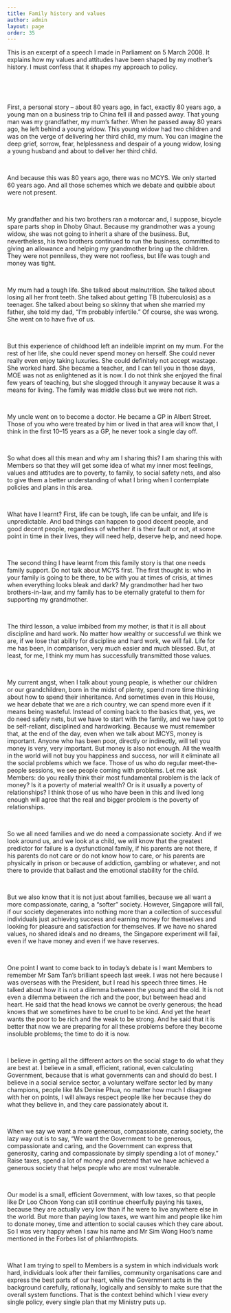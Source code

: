 ```yaml
---
title: Family history and values
author: admin
layout: page
order: 35
---
```

<p>This is an excerpt of a speech I made in Parliament on 5 March 2008. It explains how my values and attitudes have been shaped by my mother&#8217;s history. I must confess that it shapes my approach to policy.</p>

<p> </p>

<p> </p>

<p>First, a personal story – about 80 years ago, in fact, exactly 80 years ago, a young man on a business trip to China fell ill and passed away. That young man was my grandfather, my mum&#8217;s father. When he passed away 80 years ago, he left behind a young widow. This young widow had two children and was on the verge of delivering her third child, my mum. You can imagine the deep grief, sorrow, fear, helplessness and despair of a young widow, losing a young husband and about to deliver her third child.</p>

<p> </p>

<p>And because this was 80 years ago, there was no MCYS. We only started 60 years ago. And all those schemes which we debate and quibble about were not present.</p>

<p> </p>

<p>My grandfather and his two brothers ran a motorcar and, I suppose, bicycle spare parts shop in Dhoby Ghaut. Because my grandmother was a young widow, she was not going to inherit a share of the business. But, nevertheless, his two brothers continued to run the business, committed to giving an allowance and helping my grandmother bring up the children. They were not penniless, they were not roofless, but life was tough and money was tight.</p>

<p> </p>

<p>My mum had a tough life. She talked about malnutrition. She talked about losing all her front teeth. She talked about getting TB (tuberculosis) as a teenager. She talked about being so skinny that when she married my father, she told my dad, &#8220;I&#8217;m probably infertile.&#8221; Of course, she was wrong. She went on to have five of us.</p>

<p> </p>

<p>But this experience of childhood left an indelible imprint on my mum. For the rest of her life, she could never spend money on herself. She could never really even enjoy taking luxuries. She could definitely not accept wastage. She worked hard. She became a teacher, and I can tell you in those days, MOE was not as enlightened as it is now. I do not think she enjoyed the final few years of teaching, but she slogged through it anyway because it was a means for living. The family was middle class but we were not rich.</p>

<p> </p>

<p>My uncle went on to become a doctor. He became a GP in Albert Street. Those of you who were treated by him or lived in that area will know that, I think in the first 10&#8211;15 years as a GP, he never took a single day off.</p>

<p> </p>

<p>So what does all this mean and why am I sharing this? I am sharing this with Members so that they will get some idea of what my inner most feelings, values and attitudes are to poverty, to family, to social safety nets, and also to give them a better understanding of what I bring when I contemplate policies and plans in this area.</p>

<p> </p>

<p>What have I learnt? First, life can be tough, life can be unfair, and life is unpredictable. And bad things can happen to good decent people, and good decent people, regardless of whether it is their fault or not, at some point in time in their lives, they will need help, deserve help, and need hope.</p>

<p> </p>

<p>The second thing I have learnt from this family story is that one needs family support. Do not talk about MCYS first. The first thought is: who in your family is going to be there, to be with you at times of crisis, at times when everything looks bleak and dark? My grandmother had her two brothers-in-law, and my family has to be eternally grateful to them for supporting my grandmother.</p>

<p> </p>

<p>The third lesson, a value imbibed from my mother, is that it is all about discipline and hard work. No matter how wealthy or successful we think we are, if we lose that ability for discipline and hard work, we will fail. Life for me has been, in comparison, very much easier and much blessed. But, at least, for me, I think my mum has successfully transmitted those values.</p>

<p> </p>

<p>My current angst, when I talk about young people, is whether our children or our grandchildren, born in the midst of plenty, spend more time thinking about how to spend their inheritance. And sometimes even in this House, we hear debate that we are a rich country, we can spend more even if it means being wasteful. Instead of coming back to the basics that, yes, we do need safety nets, but we have to start with the family, and we have got to be self-reliant, disciplined and hardworking. Because we must remember that, at the end of the day, even when we talk about MCYS, money is important. Anyone who has been poor, directly or indirectly, will tell you money is very, very important. But money is also not enough. All the wealth in the world will not buy you happiness and success, nor will it eliminate all the social problems which we face. Those of us who do regular meet-the-people sessions, we see people coming with problems. Let me ask Members: do you really think their most fundamental problem is the lack of money? Is it a poverty of material wealth? Or is it usually a poverty of relationships? I think those of us who have been in this and lived long enough will agree that the real and bigger problem is the poverty of relationships.</p>

<p> </p>

<p>So we all need families and we do need a compassionate society. And if we look around us, and we look at a child, we will know that the greatest predictor for failure is a dysfunctional family, if his parents are not there, if his parents do not care or do not know how to care, or his parents are physically in prison or because of addiction, gambling or whatever, and not there to provide that ballast and the emotional stability for the child.</p>

<p> </p>

<p>But we also know that it is not just about families, because we all want a more compassionate, caring, a &#8220;softer&#8221; society. However, Singapore will fail, if our society degenerates into nothing more than a collection of successful individuals just achieving success and earning money for themselves and looking for pleasure and satisfaction for themselves. If we have no shared values, no shared ideals and no dreams, the Singapore experiment will fail, even if we have money and even if we have reserves.</p>

<p> </p>

<p>One point I want to come back to in today&#8217;s debate is I want Members to remember Mr Sam Tan&#8217;s brilliant speech last week. I was not here because I was overseas with the President, but I read his speech three times. He talked about how it is not a dilemma between the young and the old. It is not even a dilemma between the rich and the poor, but between head and heart. He said that the head knows we cannot be overly generous; the head knows that we sometimes have to be cruel to be kind. And yet the heart wants the poor to be rich and the weak to be strong. And he said that it is better that now we are preparing for all these problems before they become insoluble problems; the time to do it is now.</p>

<p> </p>

<p>I believe in getting all the different actors on the social stage to do what they are best at. I believe in a small, efficient, rational, even calculating Government, because that is what governments can and should do best. I believe in a social service sector, a voluntary welfare sector led by many champions, people like Ms Denise Phua, no matter how much I disagree with her on points, I will always respect people like her because they do what they believe in, and they care passionately about it.</p>

<p> </p>

<p>When we say we want a more generous, compassionate, caring society, the lazy way out is to say, &#8220;We want the Government to be generous, compassionate and caring, and the Government can express that generosity, caring and compassionate by simply spending a lot of money.&#8221; Raise taxes, spend a lot of money and pretend that we have achieved a generous society that helps people who are most vulnerable.</p>

<p> </p>

<p>Our model is a small, efficient Government, with low taxes, so that people like Dr Loo Choon Yong can still continue cheerfully paying his taxes, because they are actually very low than if he were to live anywhere else in the world. But more than paying low taxes, we want him and people like him to donate money, time and attention to social causes which they care about. So I was very happy when I saw his name and Mr Sim Wong Hoo&#8217;s name mentioned in the Forbes list of philanthropists.</p>

<p> </p>

<p>What I am trying to spell to Members is a system in which individuals work hard, individuals look after their families, community organisations care and express the best parts of our heart, while the Government acts in the background carefully, rationally, logically and sensibly to make sure that the overall system functions. That is the context behind which I view every single policy, every single plan that my Ministry puts up.</p>
